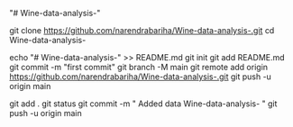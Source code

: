 "# Wine-data-analysis-" 


git clone https://github.com/narendrabariha/Wine-data-analysis-.git
cd Wine-data-analysis-

echo "# Wine-data-analysis-" >> README.md
git init
git add README.md
git commit -m "first commit"
git branch -M main
git remote add origin https://github.com/narendrabariha/Wine-data-analysis-.git
git push -u origin main


git add .
git status
git commit -m " Added data Wine-data-analysis- "
git push -u origin main

